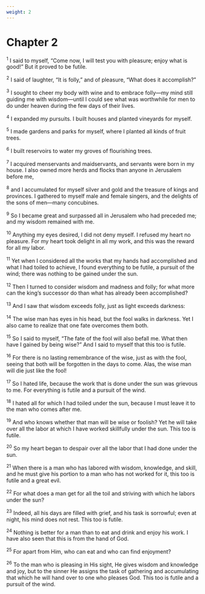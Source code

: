 ```yaml
---
weight: 2
---
```


# Chapter 2

<sup>1</sup> I said to myself, “Come now, I will test you with pleasure; enjoy what is good!” But it proved to be futile. 

<sup>2</sup> I said of laughter, “It is folly,” and of pleasure, “What does it accomplish?” 

<sup>3</sup> I sought to cheer my body with wine and to embrace folly—my mind still guiding me with wisdom—until I could see what was worthwhile for men to do under heaven during the few days of their lives. 

<sup>4</sup> I expanded my pursuits. I built houses and planted vineyards for myself. 

<sup>5</sup> I made gardens and parks for myself, where I planted all kinds of fruit trees. 

<sup>6</sup> I built reservoirs to water my groves of flourishing trees. 

<sup>7</sup> I acquired menservants and maidservants, and servants were born in my house. I also owned more herds and flocks than anyone in Jerusalem before me, 

<sup>8</sup> and I accumulated for myself silver and gold and the treasure of kings and provinces. I gathered to myself male and female singers, and the delights of the sons of men—many concubines. 

<sup>9</sup> So I became great and surpassed all in Jerusalem who had preceded me; and my wisdom remained with me. 

<sup>10</sup> Anything my eyes desired, I did not deny myself. I refused my heart no pleasure. For my heart took delight in all my work, and this was the reward for all my labor. 

<sup>11</sup> Yet when I considered all the works that my hands had accomplished and what I had toiled to achieve, I found everything to be futile, a pursuit of the wind; there was nothing to be gained under the sun. 

<sup>12</sup> Then I turned to consider wisdom and madness and folly; for what more can the king’s successor do than what has already been accomplished? 

<sup>13</sup> And I saw that wisdom exceeds folly, just as light exceeds darkness: 

<sup>14</sup> The wise man has eyes in his head, but the fool walks in darkness. Yet I also came to realize that one fate overcomes them both. 

<sup>15</sup> So I said to myself, “The fate of the fool will also befall me. What then have I gained by being wise?” And I said to myself that this too is futile. 

<sup>16</sup> For there is no lasting remembrance of the wise, just as with the fool, seeing that both will be forgotten in the days to come. Alas, the wise man will die just like the fool! 

<sup>17</sup> So I hated life, because the work that is done under the sun was grievous to me. For everything is futile and a pursuit of the wind. 

<sup>18</sup> I hated all for which I had toiled under the sun, because I must leave it to the man who comes after me. 

<sup>19</sup> And who knows whether that man will be wise or foolish? Yet he will take over all the labor at which I have worked skillfully under the sun. This too is futile. 

<sup>20</sup> So my heart began to despair over all the labor that I had done under the sun. 

<sup>21</sup> When there is a man who has labored with wisdom, knowledge, and skill, and he must give his portion to a man who has not worked for it, this too is futile and a great evil. 

<sup>22</sup> For what does a man get for all the toil and striving with which he labors under the sun? 

<sup>23</sup> Indeed, all his days are filled with grief, and his task is sorrowful; even at night, his mind does not rest. This too is futile. 

<sup>24</sup> Nothing is better for a man than to eat and drink and enjoy his work. I have also seen that this is from the hand of God. 

<sup>25</sup> For apart from Him, who can eat and who can find enjoyment? 

<sup>26</sup> To the man who is pleasing in His sight, He gives wisdom and knowledge and joy, but to the sinner He assigns the task of gathering and accumulating that which he will hand over to one who pleases God. This too is futile and a pursuit of the wind. 


